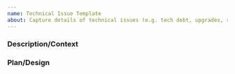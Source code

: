 ```yaml
---
name: Technical Issue Template
about: Capture details of technical issues (e.g. tech debt, upgrades, refactoring, etc.)
---
```


### Description/Context
<!-- What needs to be done? What additional details are needed by the person who will do the work? -->


### Plan/Design
<!--- How do you plan to achieve the stated goals? --->
<!--- Include any design documents or visual mockups as relevant --->
